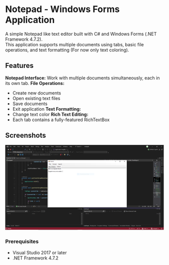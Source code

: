 # Notepad - Windows Forms Application

A simple Notepad like text editor built with C# and Windows Forms (.NET Framework 4.7.2).  
This application supports multiple documents using tabs, basic file operations, and text formatting (For now only text coloring).

## Features

 **Notepad Interface:** Work with multiple documents simultaneously, each in its own tab.
 **File Operations:**  
  - Create new documents  
  - Open existing text files  
  - Save documents  
  - Exit application
 **Text Formatting:**   
  - Change text color
 **Rich Text Editing:**  
  - Each tab contains a fully-featured RichTextBox

## Screenshots
![notepad](https://github.com/sap-tarshi-ghosh/notepad/blob/main/img/img_code_exe.png?raw=true)
### Prerequisites

- Visual Studio 2017 or later
- .NET Framework 4.7.2

